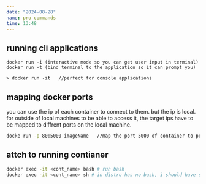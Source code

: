 ```yaml
---
date: "2024-08-28"
name: pro commands
time: 13:48
---
```



## running cli applications
```
docker run -i (interactive mode so you can get user input in terminal)
docker run -t (bind terminal to the application so it can prompt you)

> docker run -it   //perfect for console applications
```

## mapping docker ports
you can use the ip of each container to connect to them. but the ip is local. for outside of local machines to be able to access it, the target ips have to be mapped to diffrent ports on the local machine.
```bash
docke run -p 80:5000 imageName   //map the port 5000 of container to port 80 of local machine
```

## attch to running contianer 
```bash
docker exec -it <cont_name> bash # run bash
docker exec -it <cont_name> sh # in distro has no bash, i should have sh 
```
